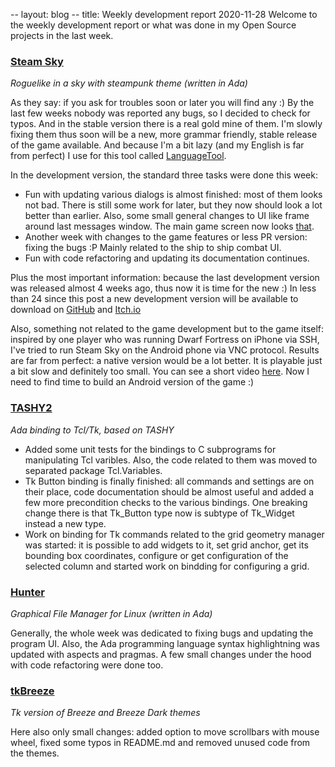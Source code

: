 -- layout: blog
-- title: Weekly development report 2020-11-28
Welcome to the weekly development report or what was done in my Open Source
projects in the last week.

### [Steam Sky](https://thindil.itch.io/steam-sky)

*Roguelike in a sky with steampunk theme (written in Ada)*

As they say: if you ask for troubles soon or later you will find any :) By the
last few weeks nobody was reported any bugs, so I decided to check for typos.
And in the stable version there is a real gold mine of them. I'm slowly fixing
them thus soon will be a new, more grammar friendly, stable release of the game
available. And because I'm a bit lazy (and my English is far from perfect) I
use for this tool called [LanguageTool](https://languagetool.org/).

In the development version, the standard three tasks were done this week:

* Fun with updating various dialogs is almost finished: most of them looks not
bad. There is still some work for later, but they now should look a lot better
than earlier. Also, some small general changes to UI like frame around last
messages window. The main game screen now looks [that](https://imgur.com/UduMwLm).
* Another week with changes to the game features or less PR version: fixing
the bugs :P Mainly related to the ship to ship combat UI.
* Fun with code refactoring and updating its documentation continues.

Plus the most important information: because the last development version was
released almost 4 weeks ago, thus now it is time for the new :) In less than
24 since this post a new development version will be available to download on
[GitHub](https://github.com/thindil/steamsky/releases) and [Itch.io](https://thindil.itch.io/steam-sky)

Also, something not related to the game development but to the game itself:
inspired by one player who was running Dwarf Fortress on iPhone via SSH, I've
tried to run Steam Sky on the Android phone via VNC protocol. Results are far
from perfect: a native version would be a lot better. It is playable just a
bit slow and definitely too small. You can see a short video [here](https://youtu.be/zNeKVdDtBPQ).
Now I need to find time to build an Android version of the game :)

### [TASHY2](https://github.com/thindil/tashy2)

*Ada binding to Tcl/Tk, based on TASHY*

* Added some unit tests for the bindings to C subprograms for manipulating Tcl
varibles. Also, the code related to them was moved to separated package
Tcl.Variables.
* Tk Button binding is finally finished: all commands and settings are
on their place, code documentation should be almost useful and added a few more
precondition checks to the various bindings. One breaking change there is that
Tk_Button type now is subtype of Tk_Widget instead a new type.
* Work on binding for Tk commands related to the grid geometry manager was
started: it is possible to add widgets to it, set grid anchor, get its bounding
box coordinates, configure or get configuration of the selected column and
started work on bindding for configuring a grid.

### [Hunter](https://github.com/thindil/hunter)

*Graphical File Manager for Linux (written in Ada)*

Generally, the whole week was dedicated to fixing bugs and updating the program
UI. Also, the Ada programming language syntax highlightning was updated with
aspects and pragmas. A few small changes under the hood with code refactoring
were done too.

### [tkBreeze](https://github.com/thindil/tkBreeze)

*Tk version of Breeze and Breeze Dark themes*

Here also only small changes: added option to move scrollbars with mouse wheel,
fixed some typos in README.md and removed unused code from the themes.
